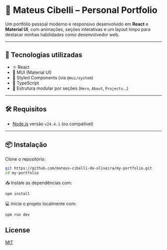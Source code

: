 # 💼 Mateus Cibelli – Personal Portfolio

Um portfólio pessoal moderno e responsivo desenvolvido em **React** e **Material UI**, com animações, seções interativas e um layout limpo para destacar minhas habilidades como desenvolvedor web.

---

## 🚀 Tecnologias utilizadas

- ⚛️ React
- 🎨 MUI (Material UI)
- 💅 Styled Components (via `@mui/system`)
- 📜 TypeScript
- 📁 Estrutura modular por seções (`Hero`, `About`, `Projects`...)

---

## 🛠️ Requisitos

- [Node.js](https://nodejs.org/) versão `v24.4.1` (ou compatível)

---

## 📦 Instalação

Clone o repositório:

```bash
git https://github.com/mateus-cibelli-de-oliveira/my-portfolio.git
cd my-portfolio
```
📥 Instale as dependências com:
```bash
npm install
```
💻 Inicie o projeto localmente com:
```bash
npm run dev
```

## License

[MIT](https://choosealicense.com/licenses/mit/)